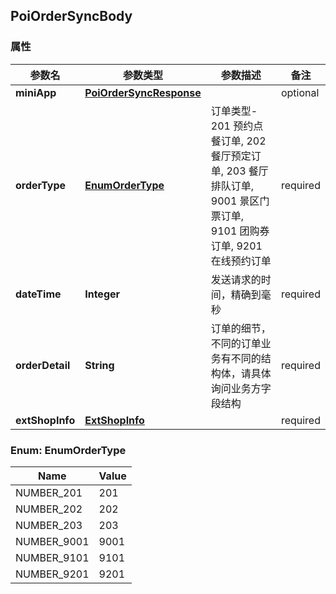<a name="PoiOrderSyncBody"></a>
## PoiOrderSyncBody
### 属性
参数名 | 参数类型 | 参数描述 | 备注
------------ | ------------- | ------------- | -------------
**miniApp** | [**PoiOrderSyncResponse**](#PoiOrderSyncResponse) |  |  optional
**orderType** | [**EnumOrderType**](#EnumOrderType) | 订单类型- 201 预约点餐订单, 202 餐厅预定订单, 203 餐厅排队订单, 9001 景区门票订单, 9101 团购券订单, 9201 在线预约订单 |  required 
**dateTime** | **Integer** | 发送请求的时间，精确到毫秒 |  required 
**orderDetail** | **String** | 订单的细节，不同的订单业务有不同的结构体，请具体询问业务方字段结构 |  required 
**extShopInfo** | [**ExtShopInfo**](#ExtShopInfo) |  |  required 

<a name="EnumOrderType"></a>
### Enum: EnumOrderType
Name | Value
---- | -----
NUMBER_201 | 201
NUMBER_202 | 202
NUMBER_203 | 203
NUMBER_9001 | 9001
NUMBER_9101 | 9101
NUMBER_9201 | 9201

<markdown src="./PoiOrderSyncResponse.md"/>



<markdown src="./ExtShopInfo.md"/>
